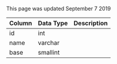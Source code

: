 This page was updated September 7 2019

| Column | Data Type | Description |
| ------ | --------- | ----------- |
| id     | int       |             |
| name   | varchar   |             |
| base   | smallint  |             |